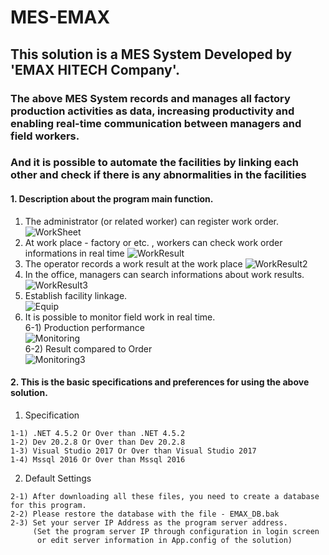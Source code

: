 # MES-EMAX

## This solution is a MES System Developed by 'EMAX HITECH Company'.

### The above MES System records and manages all factory production activities as data, increasing productivity and enabling real-time communication between managers and field workers.
### And it is possible to automate the facilities by linking each other and check if there is any abnormalities in the facilities

#### 1. Description about the program main function.
   1) The administrator (or related worker) can register work order.
   ![WorkSheet](https://user-images.githubusercontent.com/109930235/192725384-2aec5926-a08f-458d-9c4e-8c8f7f5c0325.jpg)
   2) At work place - factory or etc. , workers can check work order informations in real time
   ![WorkResult](https://user-images.githubusercontent.com/109930235/192725963-e053ddee-6e79-41c5-bde6-68450daa3516.jpg)
   3) The operator records a work result at the work place
   ![WorkResult2](https://user-images.githubusercontent.com/109930235/192726157-54fd7a44-a169-4e6a-9a77-8e32dcbc4263.jpg)
   4) In the office, managers can search informations about work results.
   ![WorkResult3](https://user-images.githubusercontent.com/109930235/192726421-ccc51f37-c707-4403-a8d3-136bbba4453f.jpg)
   5) Establish facility linkage. <br />
   ![Equip](https://user-images.githubusercontent.com/109930235/192726598-6bf52c7a-7c68-4028-9fc5-49f4db65c6e6.jpg)
   6) It is possible to monitor field work in real time.<br />
    6-1) Production performance <br />
    ![Monitoring](https://user-images.githubusercontent.com/109930235/192726790-cd0e37fe-a3ac-4fc5-9f23-bba8ff76b62a.jpg) <br />
    6-2) Result compared to Order <br />
    ![Monitoring3](https://user-images.githubusercontent.com/109930235/192726926-7cfc5fcb-948d-44aa-8c08-edaa3e77e4b1.jpg)
    
#### 2. This is the basic specifications and preferences for using the above solution.
   1) Specification

    1-1) .NET 4.5.2 Or Over than .NET 4.5.2
    1-2) Dev 20.2.8 Or Over than Dev 20.2.8
    1-3) Visual Studio 2017 Or Over than Visual Studio 2017
    1-4) Mssql 2016 Or Over than Mssql 2016
    
   2) Default Settings

    2-1) After downloading all these files, you need to create a database for this program.
    2-2) Please restore the database with the file - EMAX_DB.bak
    2-3) Set your server IP Address as the program server address.
         (Set the program server IP through configuration in login screen
          or edit server information in App.config of the solution)
